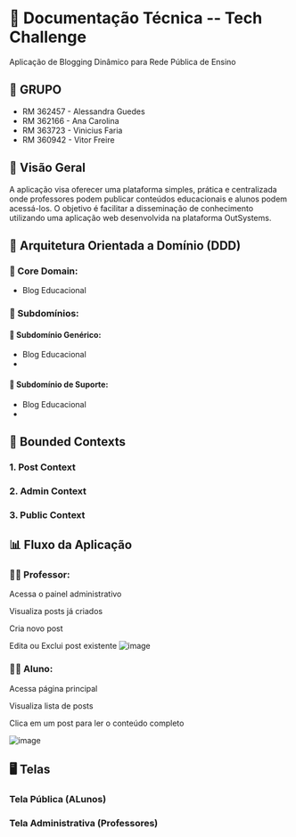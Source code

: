 # 📘 Documentação Técnica -- Tech Challenge

Aplicação de Blogging Dinâmico para Rede Pública de Ensino

## 🤝 GRUPO

* RM 362457  - Alessandra  Guedes
* RM 362166 - Ana Carolina
* RM 363723 - Vinicius Faria
* RM 360942 - Vitor Freire


## 🧠 Visão Geral

A aplicação visa oferecer uma plataforma simples, prática e centralizada onde professores podem publicar conteúdos educacionais e alunos podem acessá-los. O objetivo é facilitar a disseminação de conhecimento utilizando uma aplicação web desenvolvida na plataforma OutSystems.

## 🧱 Arquitetura Orientada a Domínio (DDD)

### 🔹 Core Domain:
* Blog Educacional
### 🔹 Subdomínios:
  #### 🔹 Subdomínio Genérico:
  * Blog Educacional
  * 
  #### 🔹 Subdomínio de Suporte:
  * Blog Educacional
  *

## 🧩 Bounded Contexts

### 1. Post Context
### 2. Admin Context
### 3. Public Context

## 📊 Fluxo da Aplicação

### 👩‍🏫 Professor:
Acessa o painel administrativo

Visualiza posts já criados

Cria novo post

Edita ou Exclui post existente
![image](https://github.com/user-attachments/assets/1302b387-36cc-4e9d-8e83-1c0b88ac3f8e)


### 👨‍🎓 Aluno:
Acessa página principal

Visualiza lista de posts

Clica em um post para ler o conteúdo completo

![image](https://github.com/user-attachments/assets/0fa216a0-cef1-45e0-b0d9-daea6b115f56)

## 🖥️ Telas

### Tela Pública (ALunos)
### Tela Administrativa (Professores)


